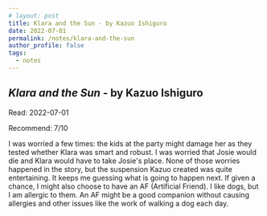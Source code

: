 ```yaml
---
# layout: post
title: Klara and the Sun - by Kazuo Ishiguro
date: 2022-07-01
permalink: /notes/klara-and-the-sun
author_profile: false
tags:
  - notes
---
```


## *Klara and the Sun* - by Kazuo Ishiguro

Read: 2022-07-01

Recommend: 7/10

I was worried a few times: the kids at the party might damage her as they tested whether Klara was smart and robust. I was worried that Josie would die and Klara would have to take Josie's place. None of those worries happened in the story, but the suspension Kazuo created was quite entertaining. It keeps me guessing what is going to happen next. If given a chance, I might also choose to have an AF (Artificial Friend). I like dogs, but I am allergic to them. An AF might be a good companion without causing allergies and other issues like the work of walking a dog each day. 